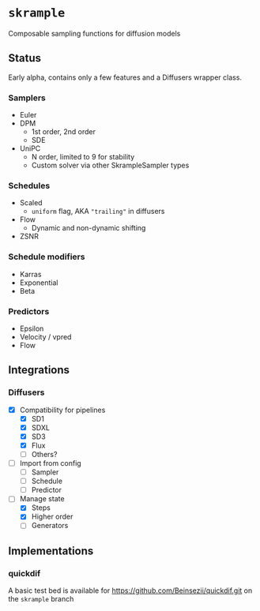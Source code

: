 # `skrample`
Composable sampling functions for diffusion models

## Status
Early alpha, contains only a few features and a Diffusers wrapper class.

### Samplers
- Euler
- DPM
  - 1st order, 2nd order
  - SDE
- UniPC
  - N order, limited to 9 for stability
  - Custom solver via other SkrampleSampler types

### Schedules
- Scaled
  - `uniform` flag, AKA `"trailing"` in diffusers
- Flow
  - Dynamic and non-dynamic shifting
- ZSNR

### Schedule modifiers
- Karras
- Exponential
- Beta

### Predictors
- Epsilon
- Velocity / vpred
- Flow

## Integrations
### Diffusers
- [X] Compatibility for pipelines
  - [X] SD1
  - [X] SDXL
  - [X] SD3
  - [X] Flux
  - [ ] Others?
- [ ] Import from config
  - [ ] Sampler
  - [ ] Schedule
  - [ ] Predictor
- [ ] Manage state
  - [X] Steps
  - [X] Higher order
  - [ ] Generators

## Implementations
### quickdif
A basic test bed is available for https://github.com/Beinsezii/quickdif.git on the `skrample` branch
